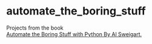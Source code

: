 # automate_the_boring_stuff

Projects from the book<br>
[Automate the Boring Stuff with Python By Al Sweigart.](https://automatetheboringstuff.com/)
